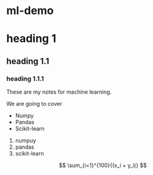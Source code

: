 # ml-demo

# heading 1

## heading 1.1

### heading 1.1.1

These are my notes for machine learning.

We are going to cover



* Numpy
* Pandas
* Scikit-learn



1. numpuy
2. pandas
3. scikit-learn

$$
\sum_{i=1}^{100}{(x_i + y_i)}
$$

